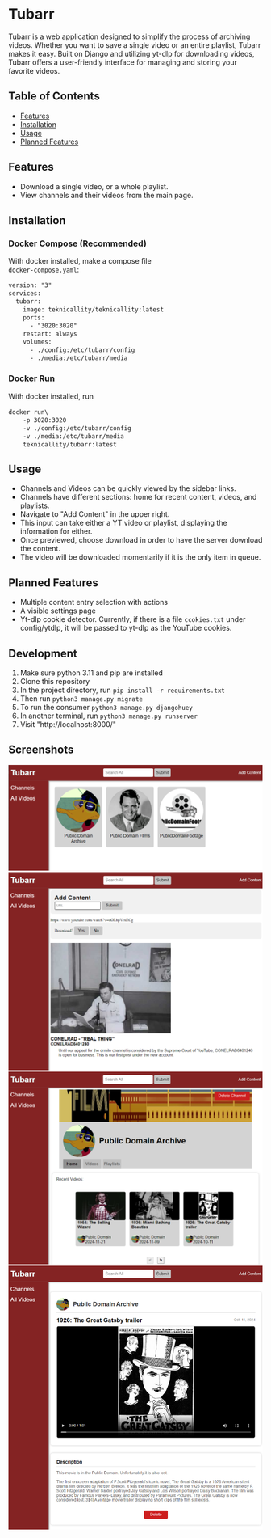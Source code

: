 
# Tubarr

Tubarr is a web application designed to simplify the process of archiving videos. 
Whether you want to save a single video or an entire playlist, Tubarr makes it easy. 
Built on Django and utilizing yt-dlp for downloading videos, Tubarr offers a user-friendly interface for managing and storing your favorite videos.

## Table of Contents

- [Features](#features)
- [Installation](#installation)
- [Usage](#usage)
- [Planned Features](#planned-features)

## Features

- Download a single video, or a whole playlist.
- View channels and their videos from the main page.

## Installation
### Docker Compose (Recommended)
With docker installed, make a compose file\
`docker-compose.yaml`:
```
version: "3"
services:
  tubarr:
    image: teknicallity/teknicallity:latest
    ports:
      - "3020:3020"
    restart: always
    volumes:
      - ./config:/etc/tubarr/config
      - ./media:/etc/tubarr/media
```

### Docker Run
With docker installed, run
```
docker run\
    -p 3020:3020
    -v ./config:/etc/tubarr/config
    -v ./media:/etc/tubarr/media
    teknicallity/tubarr:latest
```

## Usage

- Channels and Videos can be quickly viewed by the sidebar links.
- Channels have different sections: home for recent content, videos, and playlists.
- Navigate to "Add Content" in the upper right.
- This input can take either a YT video or playlist, displaying the information for either.
- Once previewed, choose download in order to have the server download the content.
- The video will be downloaded momentarily if it is the only item in queue.


## Planned Features

- Multiple content entry selection with actions
- A visible settings page
- Yt-dlp cookie detector. Currently, if there is a file `ccokies.txt` under config/ytdlp, it will be passed to yt-dlp as the YouTube cookies.

## Development
1. Make sure python 3.11 and pip are installed
2. Clone this repository
3. In the project directory, run ```pip install -r requirements.txt```
4. Then run ```python3 manage.py migrate```
5. To run the consumer ```python3 manage.py djangohuey```
6. In another terminal, run ```python3 manage.py runserver```
7. Visit "http://localhost:8000/"

## Screenshots

![Home Page](./documentation/screenshots/home-page.png?raw=true "Home Page")
![Add Page](./documentation/screenshots/add-page.png?raw=true "Add Page")
![Channel Page](./documentation/screenshots/channel-page.png?raw=true "Channel Page")
![Video Page](./documentation/screenshots/video-page.png?raw=true "Video Page")